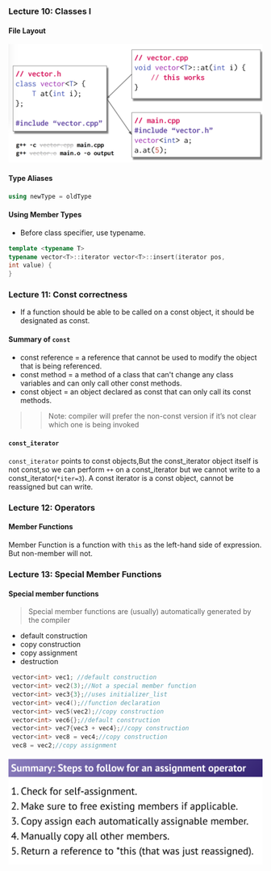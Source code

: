### Lecture 10: Classes I

#### File Layout

![](./images/1.png)


#### Type Aliases
```C++
using newType = oldType
```

#### Using Member Types

* Before class specifier, use typename.
```C++
template <typename T>
typename vector<T>::iterator vector<T>::insert(iterator pos,
int value) {
}
```

### Lecture 11: Const correctness

* If a function should be able to be called on a const object, it should be designated as const.


#### Summary of `const`
* const reference = a reference that cannot be used to modify the object that is being referenced.
* const method = a method of a class that can't change any class
variables and can only call other const methods.
* const object = an object declared as const that can only call its const methods.

>>Note: compiler will prefer the
non-const version if it’s not clear
which one is being invoked

#### `const_iterator`
`const_iterator` points to const objects,But the const_iterator object itself is not const,so we can perform `++` on a const_iterator but we cannot write to a const_iterator(`*iter=3`). A const iterator is a const object, cannot be reassigned but can write.


### Lecture 12: Operators

#### Member Functions
Member Function is a function with `this` as the left-hand side of expression. But non-member will not.


### Lecture 13: Special Member Functions

#### Special member functions
> Special member functions are (usually) automatically generated by the compiler

* default construction
* copy construction
* copy assignment
* destruction

```C++
 vector<int> vec1; //default construction
 vector<int> vec2(3);//Not a special member function
 vector<int> vec3{3};//uses initializer_list
 vector<int> vec4();//function declaration
 vector<int> vec5(vec2);//copy construction
 vector<int> vec6{};//default construction
 vector<int> vec7{vec3 + vec4};//copy construction
 vector<int> vec8 = vec4;//copy construction
 vec8 = vec2;//copy assignment
```

![](./images/2.png)


